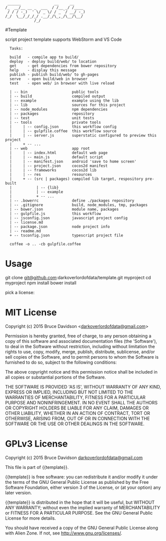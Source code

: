 
     ______               __     __
    /_  __/__ __ _  ___  / /__ _/ /____
     / / / -_)  ' \/ _ \/ / _ `/ __/ -_)
    /_/  \__/_/_/_/ .__/_/\_,_/\__/\__/
                 /_/    



#Template

script project template
supports WebStorm and VS Code


      Tasks:
     
      build   - compile app to build/
      deploy  - deploy build/web/ to location
      get     - get dependencies from bower repository
      help    - display this message
      publish - publish build/web/ to gh-pages
      serve   - open build/web in browser
      test    - open web/ in browser with live reload
     
      | -- bin                    public tools
      | -- build                  compiled output
      | -- example                example using the lib
      | -- lib                    sources for this project
      | -- node_modules           npm dependencies
      | -- packages               repository
      | -- test                   unit tests
      | -- tools                  private tools
      |     | -- config.json      this workflow config
      |     | -- gulpfile.coffee  this workflow source
      |     | -- server.js        superstatic configured to preview this project
      |     + -- ...
      | -- web                    app root
      |     | -- index.html       default web page
      |     | -- main.js          default script
      |     | -- manifest.json    android 'save to home screen'
      |     | -- project.json     cocos2d manifest
      |     | -- frameworks       cocos2d lib
      |     | -- res              resources
      |     + -- (src | packages) compiled lib target, respository pre-built
      |           | -- {lib}
      |           | -- example
      |           + -- ...
      | -- .bowerrc               define ./packages repository
      | -- .gitignore             build, node_modules, tmp, packages
      | -- bower.json             module name, packages
      | -- gulpfile.js            this workflow
      | -- jsconfig.json          javascript project config
      | -- license.md
      | -- package.json           node project info
      | -- readme.md
      + -- tsconfig.json          typescript project file
     
      coffee -o .. -cb gulpfile.coffee
     
    
# Usage

git clone git@github.com:darkoverlordofdata/template.git myproject
cd myproject
npm install
bower install


pick a license:

# MIT License

Copyright (c) 2015 Bruce Davidson &lt;darkoverlordofdata@gmail.com&gt;

Permission is hereby granted, free of charge, to any person obtaining
a copy of this software and associated documentation files (the
'Software'), to deal in the Software without restriction, including
without limitation the rights to use, copy, modify, merge, publish,
distribute, sublicense, and/or sell copies of the Software, and to
permit persons to whom the Software is furnished to do so, subject to
the following conditions:

The above copyright notice and this permission notice shall be
included in all copies or substantial portions of the Software.

THE SOFTWARE IS PROVIDED 'AS IS', WITHOUT WARRANTY OF ANY KIND,
EXPRESS OR IMPLIED, INCLUDING BUT NOT LIMITED TO THE WARRANTIES OF
MERCHANTABILITY, FITNESS FOR A PARTICULAR PURPOSE AND NONINFRINGEMENT.
IN NO EVENT SHALL THE AUTHORS OR COPYRIGHT HOLDERS BE LIABLE FOR ANY
CLAIM, DAMAGES OR OTHER LIABILITY, WHETHER IN AN ACTION OF CONTRACT,
TORT OR OTHERWISE, ARISING FROM, OUT OF OR IN CONNECTION WITH THE
SOFTWARE OR THE USE OR OTHER DEALINGS IN THE SOFTWARE.

# GPLv3 License

Copyright (c) 2015 Bruce Davidson <darkoverlordofdata@gmail.com>

This file is part of {{template}}.

{{template}} is free software: you can redistribute it and/or modify
it under the terms of the GNU General Public License as published by
the Free Software Foundation, either version 3 of the License, or
(at your option) any later version.

{{template}} is distributed in the hope that it will be useful,
but WITHOUT ANY WARRANTY; without even the implied warranty of
MERCHANTABILITY or FITNESS FOR A PARTICULAR PURPOSE.  See the
GNU General Public License for more details.

You should have received a copy of the GNU General Public License
along with Alien Zone.  If not, see <http://www.gnu.org/licenses/>.
